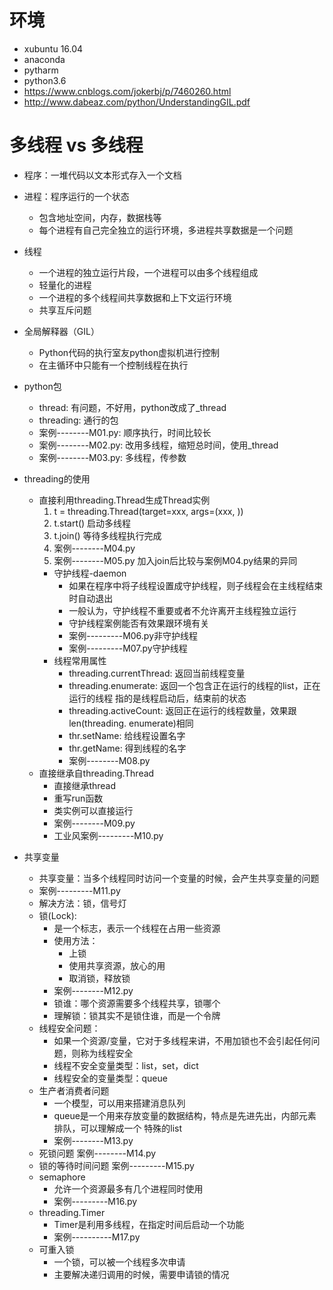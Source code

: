 # 环境
- xubuntu 16.04
- anaconda
- pytharm
- python3.6
- https://www.cnblogs.com/jokerbj/p/7460260.html
- http://www.dabeaz.com/python/UnderstandingGIL.pdf

# 多线程 vs 多线程
- 程序：一堆代码以文本形式存入一个文档
- 进程：程序运行的一个状态
    - 包含地址空间，内存，数据栈等
    - 每个进程有自己完全独立的运行环境，多进程共享数据是一个问题
- 线程
    - 一个进程的独立运行片段，一个进程可以由多个线程组成
    - 轻量化的进程
    - 一个进程的多个线程间共享数据和上下文运行环境
    - 共享互斥问题
- 全局解释器（GIL）
    - Python代码的执行室友python虚拟机进行控制
    - 在主循环中只能有一个控制线程在执行
- python包
    - thread: 有问题，不好用，python改成了_thread
    - threading: 通行的包
    - 案例--------M01.py: 顺序执行，时间比较长
    - 案例--------M02.py: 改用多线程，缩短总时间，使用_thread
    - 案例--------M03.py: 多线程，传参数

- threading的使用
    - 直接利用threading.Thread生成Thread实例
        1. t = threading.Thread(target=xxx, args=(xxx, ))
        2. t.start()  启动多线程
        3. t.join()   等待多线程执行完成
        4. 案例--------M04.py
        5. 案例--------M05.py 加入join后比较与案例M04.py结果的异同
        - 守护线程-daemon
            - 如果在程序中将子线程设置成守护线程，则子线程会在主线程结束时自动退出
            - 一般认为，守护线程不重要或者不允许离开主线程独立运行
            - 守护线程案例能否有效果跟环境有关
            - 案例---------M06.py非守护线程
            - 案例---------M07.py守护线程
        - 线程常用属性
            - threading.currentThread:  返回当前线程变量
            - threading.enumerate:  返回一个包含正在运行的线程的list，正在运行的线程
            指的是线程启动后，结束前的状态
            - threading.activeCount:  返回正在运行的线程数量，效果跟 len(threading.
            enumerate)相同
            - thr.setName:  给线程设置名字
            - thr.getName:  得到线程的名字
            - 案例--------M08.py
    - 直接继承自threading.Thread
        - 直接继承thread
        - 重写run函数
        - 类实例可以直接运行
        - 案例--------M09.py
        - 工业风案例---------M10.py
- 共享变量
    - 共享变量：当多个线程同时访问一个变量的时候，会产生共享变量的问题
    - 案例---------M11.py
    - 解决方法：锁，信号灯
    - 锁(Lock):
        - 是一个标志，表示一个线程在占用一些资源
        - 使用方法：
            - 上锁
            - 使用共享资源，放心的用
            - 取消锁，释放锁
        - 案例--------M12.py
        - 锁谁：哪个资源需要多个线程共享，锁哪个
        - 理解锁：锁其实不是锁住谁，而是一个令牌
    - 线程安全问题：
        - 如果一个资源/变量，它对于多线程来讲，不用加锁也不会引起任何问题，则称为线程安全
        - 线程不安全变量类型：list，set，dict
        - 线程安全的变量类型：queue
    - 生产者消费者问题
        - 一个模型，可以用来搭建消息队列
        - queue是一个用来存放变量的数据结构，特点是先进先出，内部元素排队，可以理解成一个
        特殊的list
        - 案例--------M13.py
    - 死锁问题 案例--------M14.py
    - 锁的等待时间问题 案例---------M15.py
    - semaphore
        - 允许一个资源最多有几个进程同时使用
        - 案例---------M16.py
    - threading.Timer
        - Timer是利用多线程，在指定时间后启动一个功能
        - 案例----------M17.py
    - 可重入锁
        - 一个锁，可以被一个线程多次申请
        - 主要解决递归调用的时候，需要申请锁的情况
    
        
            
            
